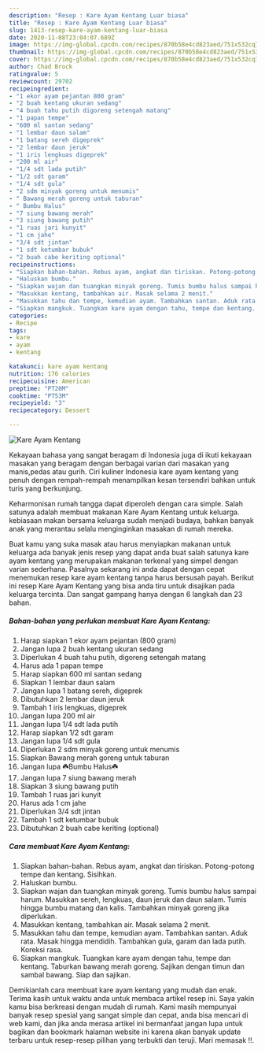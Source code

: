 ```yaml
---
description: "Resep : Kare Ayam Kentang Luar biasa"
title: "Resep : Kare Ayam Kentang Luar biasa"
slug: 1413-resep-kare-ayam-kentang-luar-biasa
date: 2020-11-08T23:04:07.689Z
image: https://img-global.cpcdn.com/recipes/870b58e4cd823aed/751x532cq70/kare-ayam-kentang-foto-resep-utama.jpg
thumbnail: https://img-global.cpcdn.com/recipes/870b58e4cd823aed/751x532cq70/kare-ayam-kentang-foto-resep-utama.jpg
cover: https://img-global.cpcdn.com/recipes/870b58e4cd823aed/751x532cq70/kare-ayam-kentang-foto-resep-utama.jpg
author: Chad Brock
ratingvalue: 5
reviewcount: 29702
recipeingredient:
- "1 ekor ayam pejantan 800 gram"
- "2 buah kentang ukuran sedang"
- "4 buah tahu putih digoreng setengah matang"
- "1 papan tempe"
- "600 ml santan sedang"
- "1 lembar daun salam"
- "1 batang sereh digeprek"
- "2 lembar daun jeruk"
- "1 iris lengkuas digeprek"
- "200 ml air"
- "1/4 sdt lada putih"
- "1/2 sdt garam"
- "1/4 sdt gula"
- "2 sdm minyak goreng untuk menumis"
- " Bawang merah goreng untuk taburan"
- " Bumbu Halus"
- "7 siung bawang merah"
- "3 siung bawang putih"
- "1 ruas jari kunyit"
- "1 cm jahe"
- "3/4 sdt jintan"
- "1 sdt ketumbar bubuk"
- "2 buah cabe keriting optional"
recipeinstructions:
- "Siapkan bahan-bahan. Rebus ayam, angkat dan tiriskan. Potong-potong tempe dan kentang. Sisihkan."
- "Haluskan bumbu."
- "Siapkan wajan dan tuangkan minyak goreng. Tumis bumbu halus sampai harum. Masukkan sereh, lengkuas, daun jeruk dan daun salam. Tumis hingga bumbu matang dan kalis. Tambahkan minyak goreng jika diperlukan."
- "Masukkan kentang, tambahkan air. Masak selama 2 menit."
- "Masukkan tahu dan tempe, kemudian ayam. Tambahkan santan. Aduk rata. Masak hingga mendidih. Tambahkan gula, garam dan lada putih. Koreksi rasa."
- "Siapkan mangkuk. Tuangkan kare ayam dengan tahu, tempe dan kentang. Taburkan bawang merah goreng. Sajikan dengan timun dan sambal bawang. Siap dan sajikan."
categories:
- Recipe
tags:
- kare
- ayam
- kentang

katakunci: kare ayam kentang 
nutrition: 176 calories
recipecuisine: American
preptime: "PT20M"
cooktime: "PT53M"
recipeyield: "3"
recipecategory: Dessert

---
```



![Kare Ayam Kentang](https://img-global.cpcdn.com/recipes/870b58e4cd823aed/751x532cq70/kare-ayam-kentang-foto-resep-utama.jpg)

Kekayaan bahasa yang sangat beragam di Indonesia juga di ikuti kekayaan masakan yang beragam dengan berbagai varian dari masakan yang manis,pedas atau gurih. Ciri kuliner Indonesia kare ayam kentang yang penuh dengan rempah-rempah menampilkan kesan tersendiri bahkan untuk turis yang berkunjung.




Keharmonisan rumah tangga dapat diperoleh dengan cara simple. Salah satunya adalah membuat makanan Kare Ayam Kentang untuk keluarga. kebiasaan makan bersama keluarga sudah menjadi budaya, bahkan banyak anak yang merantau selalu menginginkan masakan di rumah mereka.

Buat kamu yang suka masak atau harus menyiapkan makanan untuk keluarga ada banyak jenis resep yang dapat anda buat salah satunya kare ayam kentang yang merupakan makanan terkenal yang simpel dengan varian sederhana. Pasalnya sekarang ini anda dapat dengan cepat menemukan resep kare ayam kentang tanpa harus bersusah payah.
Berikut ini resep Kare Ayam Kentang yang bisa anda tiru untuk disajikan pada keluarga tercinta. Dan sangat gampang hanya dengan 6 langkah dan 23 bahan.


<!--inarticleads1-->

##### Bahan-bahan yang perlukan membuat Kare Ayam Kentang:

1. Harap siapkan 1 ekor ayam pejantan (800 gram)
1. Jangan lupa 2 buah kentang ukuran sedang
1. Diperlukan 4 buah tahu putih, digoreng setengah matang
1. Harus ada 1 papan tempe
1. Harap siapkan 600 ml santan sedang
1. Siapkan 1 lembar daun salam
1. Jangan lupa 1 batang sereh, digeprek
1. Dibutuhkan 2 lembar daun jeruk
1. Tambah 1 iris lengkuas, digeprek
1. Jangan lupa 200 ml air
1. Jangan lupa 1/4 sdt lada putih
1. Harap siapkan 1/2 sdt garam
1. Jangan lupa 1/4 sdt gula
1. Diperlukan 2 sdm minyak goreng untuk menumis
1. Siapkan  Bawang merah goreng untuk taburan
1. Jangan lupa  ☘️Bumbu Halus☘️
1. Jangan lupa 7 siung bawang merah
1. Siapkan 3 siung bawang putih
1. Tambah 1 ruas jari kunyit
1. Harus ada 1 cm jahe
1. Diperlukan 3/4 sdt jintan
1. Tambah 1 sdt ketumbar bubuk
1. Dibutuhkan 2 buah cabe keriting (optional)




<!--inarticleads2-->

##### Cara membuat  Kare Ayam Kentang:

1. Siapkan bahan-bahan. Rebus ayam, angkat dan tiriskan. Potong-potong tempe dan kentang. Sisihkan.
1. Haluskan bumbu.
1. Siapkan wajan dan tuangkan minyak goreng. Tumis bumbu halus sampai harum. Masukkan sereh, lengkuas, daun jeruk dan daun salam. Tumis hingga bumbu matang dan kalis. Tambahkan minyak goreng jika diperlukan.
1. Masukkan kentang, tambahkan air. Masak selama 2 menit.
1. Masukkan tahu dan tempe, kemudian ayam. Tambahkan santan. Aduk rata. Masak hingga mendidih. Tambahkan gula, garam dan lada putih. Koreksi rasa.
1. Siapkan mangkuk. Tuangkan kare ayam dengan tahu, tempe dan kentang. Taburkan bawang merah goreng. Sajikan dengan timun dan sambal bawang. Siap dan sajikan.




Demikianlah cara membuat kare ayam kentang yang mudah dan enak. Terima kasih untuk waktu anda untuk membaca artikel resep ini. Saya yakin kamu bisa berkreasi dengan mudah di rumah. Kami masih mempunyai banyak resep spesial yang sangat simple dan cepat, anda bisa mencari di web kami, dan jika anda merasa artikel ini bermanfaat jangan lupa untuk bagikan dan bookmark halaman website ini karena akan banyak update terbaru untuk resep-resep pilihan yang terbukti dan teruji. Mari memasak !!. 

